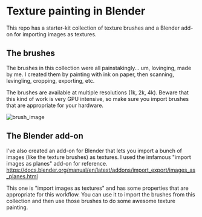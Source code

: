 # Texture painting in Blender

This repo has a starter-kit collection of texture brushes and a Blender add-on for importing images as textures.

## The brushes
The brushes in this collection were all painstakingly... um, lovinging, made by me. I created them by painting with ink on paper, then scanning, levingling, cropping, exporting, etc.

The brushes are available at multiple resolutions (1k, 2k, 4k). Beware that this kind of work is very GPU intensive, so make sure you import brushes that are appropriate for your hardware.

![brush_image](Texture-Brushes/Brush-Images/0.1k/1_a.png)

## The Blender add-on
I've also created an add-on for Blender that lets you import a bunch of images (like the texture brushes) as textures. I used the imfamous "import images as planes" add-on for reference.
https://docs.blender.org/manual/en/latest/addons/import_export/images_as_planes.html

This one is "import images as textures" and has some properties that are appropriate for this workflow. You can use it to import the brushes from this collection and then use those brushes to do some awesome texture painting. 